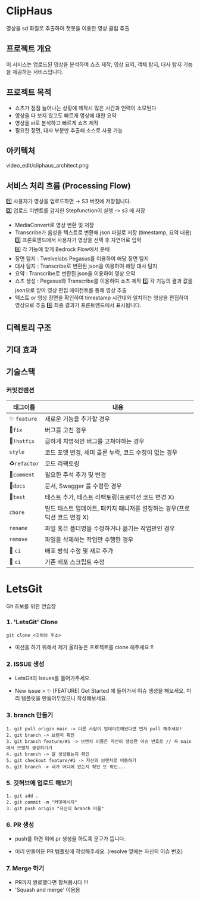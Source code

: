 # ClipHaus
영상을 sd 화질로 추출하여 챗봇을 이용한 영상 클립 추출

## 프로젝트 개요
이 서비스는 업로드된 영상을 분석하여 쇼츠 제작, 영상 요약, 객체 탐지, 대사 탐지 기능을 제공하는 서비스입니다.
## 프로젝트 목적
- 쇼츠가 점점 늘어나는 상황에 제작시 많은 시간과 인력이 소모된다 
- 영상을 다 보지 않고도 빠르게 영상에 대한 요약
- 영상을 ai로 분석하고 빠르게 쇼츠 제작
- 필요한 장면, 대사 부분만 추출해 소스로 사용 가능
## 아키텍처
video_edit/cliphaus_architect.png
## 서비스 처리 흐름 (Processing Flow)
1️⃣ 사용자가 영상을 업로드하면 → S3 버킷에 저장됩니다.  
2️⃣ 업로드 이벤트를 감지한 Stepfunction이 실행 -> s3 에 저장  
   - MediaConvert로 영상 변환 및 저장  
   - Transcribe가 음성을 텍스트로 변환해 json 파일로 저장 (timestamp, 요약 내용)
3️⃣ 프론트엔드에서 사용자가 영상을 선택 후 자연어로 입력   
4️⃣ 각 기능에 맞게 Bedrock Flow에서 분배
  - 장면 탐지 : Twelvelabs Pegasus를 이용하여 해당 장면 탐지
  - 대사 탐지 : Transcribe로 변환된 json을 이용하여 해당 대사 탐지
  - 요약 : Transcribe로 변환된 json을 이용하여 영상 요약
  - 쇼츠 생성 : Pegasus와 Transcribe를 이용하여 쇼츠 제작
5️⃣ 각 기능의 결과 값을 json으로 받아 영상 편집 에이전트를 통해 영상 추출
  - 텍스트 or 영상 장면을 확인하여 timestamp 시간대와 일치하는 영상을 편집하여 영상으로 추출
6️⃣ 최종 결과가 프론트엔드에서 표시됩니다.

##  디렉토리 구조

##  기대 효과

##  기술스택

### 커밋컨벤션

| 태그이름                       | 내용                                          |
|----------------------------|---------------------------------------------|
| :sparkles: `feature`          | 새로운 기능을 추가할 경우                              |
| :bug:`fix `                | 버그를 고친 경우                                   |
| :bug:`!hotfix`             | 급하게 치명적인 버그를 고쳐야하는 경우                       |
| `style`                    | 코드 포맷 변경, 세미 콜론 누락, 코드 수정이 없는 경우            |
| :recycle:`refactor`        | 코드 리팩토링                                     |
| :memo:`comment`            | 필요한 주석 추가 및 변경                              |
| :memo:`docs`	              | 문서, Swagger 를 수정한 경우                        |
| :hammer:`test`             | 테스트 추가, 테스트 리팩토링(프로덕션 코드 변경 X)              |
| `chore`	                   | 빌드 태스트 업데이트, 패키지 매니저를 설정하는 경우(프로덕션 코드 변경 X) |
| `rename`                   | 파일 혹은 폴더명을 수정하거나 옮기는 작업만인 경우                |
| `remove`                   | 파일을 삭제하는 작업만 수행한 경우                         |
| :construction_worker: `ci` | 배포 방식 수정 및 새로 추가                            |
| :green_heart: `ci`         | 기존 배포 스크립트 수정                               |


# LetsGit
Git 초보를 위한 연습장

### 𝟭. 'LetsGit' Clone
```
git clone <깃허브 주소>
```
- 미션을 하기 위해서 제가 올려놓은 프로젝트를 clone 해주세요 !!

### 𝟮. ISSUE 생성
- LetsGit의 Issues를 들어가주세요.

- New issue > ✨ [FEATURE] Get Started 에 들어가서 이슈 생성을 해보세요. 미리 템플릿을 만들어두었으니 작성해보세요.

### 𝟯. branch 만들기
```
1. git pull origin main -> 다른 사람이 업데이트해놨다면 먼저 pull 해주세요!
2. git branch -> 브랜치 확인
3. git branch feature/#1 -> 브랜치 이름은 자신이 생성한 이슈 번호로 // 꼭 main 에서 브랜치 생성하기기
4. git branch -> 잘 생성됐는지 확인
5. git checkout feature/#1 -> 자신의 브랜치로 이동하기
6. git branch -> 내가 어디에 있는지 확인 또 확인... 
```

### 5. 깃허브에 업로드 해보기
```
1. git add .
2. git commit -m "커밋메시지" 
3. git push origin "자신의 branch 이름"
```

### 6. PR 생성
- push를 하면 위에 pr 생성을 하도록 문구가 뜹니다.

- 미리 만들어둔 PR 템플릿에 작성해주세요. (resolve 옆에는 자신의 이슈 번호)

### 7. Merge 하기
- PR까지 완료했다면 합쳐봅시다 !!! 
- 'Squash and merge' 이용용
